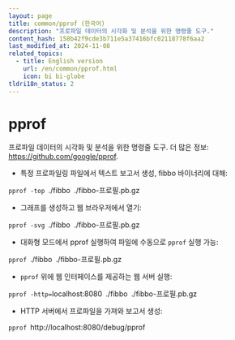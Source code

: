 ```yaml
---
layout: page
title: common/pprof (한국어)
description: "프로파일 데이터의 시각화 및 분석을 위한 명령줄 도구."
content_hash: 158b42f9cde3b711e5a37416bfc02118778f6aa2
last_modified_at: 2024-11-08
related_topics:
  - title: English version
    url: /en/common/pprof.html
    icon: bi bi-globe
tldri18n_status: 2
---
```

# pprof

프로파일 데이터의 시각화 및 분석을 위한 명령줄 도구.
더 많은 정보: <https://github.com/google/pprof>.

- 특정 프로파일링 파일에서 텍스트 보고서 생성, fibbo 바이너리에 대해:

`pprof -top `<span class="tldr-var badge badge-pill bg-dark-lm bg-white-dm text-white-lm text-dark-dm font-weight-bold">./fibbo</span>` `<span class="tldr-var badge badge-pill bg-dark-lm bg-white-dm text-white-lm text-dark-dm font-weight-bold">./fibbo-프로필.pb.gz</span>

- 그래프를 생성하고 웹 브라우저에서 열기:

`pprof -svg `<span class="tldr-var badge badge-pill bg-dark-lm bg-white-dm text-white-lm text-dark-dm font-weight-bold">./fibbo</span>` `<span class="tldr-var badge badge-pill bg-dark-lm bg-white-dm text-white-lm text-dark-dm font-weight-bold">./fibbo-프로필.pb.gz</span>

- 대화형 모드에서 pprof 실행하여 파일에 수동으로 `pprof` 실행 가능:

`pprof `<span class="tldr-var badge badge-pill bg-dark-lm bg-white-dm text-white-lm text-dark-dm font-weight-bold">./fibbo</span>` `<span class="tldr-var badge badge-pill bg-dark-lm bg-white-dm text-white-lm text-dark-dm font-weight-bold">./fibbo-프로필.pb.gz</span>

- `pprof` 위에 웹 인터페이스를 제공하는 웹 서버 실행:

`pprof -http=`<span class="tldr-var badge badge-pill bg-dark-lm bg-white-dm text-white-lm text-dark-dm font-weight-bold">localhost:8080</span>` `<span class="tldr-var badge badge-pill bg-dark-lm bg-white-dm text-white-lm text-dark-dm font-weight-bold">./fibbo</span>` `<span class="tldr-var badge badge-pill bg-dark-lm bg-white-dm text-white-lm text-dark-dm font-weight-bold">./fibbo-프로필.pb.gz</span>

- HTTP 서버에서 프로파일을 가져와 보고서 생성:

`pprof `<span class="tldr-var badge badge-pill bg-dark-lm bg-white-dm text-white-lm text-dark-dm font-weight-bold">http://localhost:8080/debug/pprof</span>

